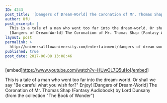 ```yaml
---
ID: 4243
post_title: '[Dangers of Dream-World] The Coronation of Mr. Thomas Shap (Fantasy Audiobook) by Dunsany'
author: UfU
post_excerpt: |
  This is a tale of a man who went too far into the dream-world. Or shall we say "Be careful what you wish for?" Enjoy!
  [Dangers of Dream-World] The Coronation of Mr. Thomas Shap (Fantasy Audiobook) by Lord Dunsany (from the collection "The Book of Wonder")
layout: post
permalink: >
  http://universalflowuniversity.com/entertainment/dangers-of-dream-world-the-coronation-of-mr-thomas-shap-fantasy-audiobook-by-dunsany/
published: true
post_date: 2017-06-08 13:08:46
---
```

[embed]https://www.youtube.com/watch?v=HUwOL7Q5uHo[/embed]<br>
<p>This is a tale of a man who went too far into the dream-world. Or shall we say "Be careful what you wish for?" Enjoy!
[Dangers of Dream-World] The Coronation of Mr. Thomas Shap (Fantasy Audiobook) by Lord Dunsany (from the collection "The Book of Wonder")</p>